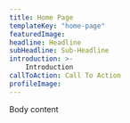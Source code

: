 ```yaml
---
title: Home Page
templateKey: "home-page"
featuredImage:
headline: Headline
subHeadline: Sub-Headline
introduction: >-
    Introduction
callToAction: Call To Action
profileImage:
---
```

Body content
